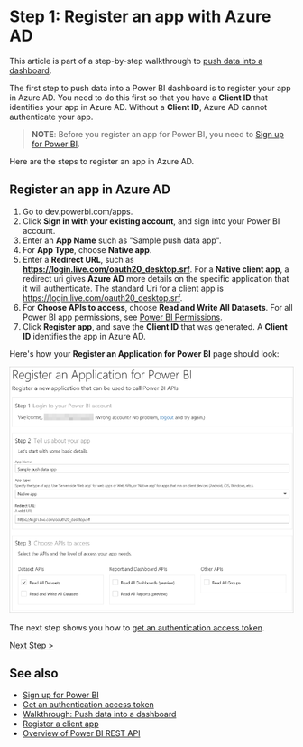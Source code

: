 <properties
   pageTitle="Register an app with Azure AD"
   description="Walkthrough - Push data into a dashboard - Register an app with Azure AD"
   services="powerbi"
   documentationCenter=""
   authors="dvana"
   manager="mblythe"
   backup=""
   editor=""
   tags=""
   qualityFocus="no"
   qualityDate=""/>

<tags
   ms.service="powerbi"
   ms.devlang="NA"
   ms.topic="get-started-article"
   ms.tgt_pltfrm="NA"
   ms.workload="powerbi"
   ms.date="05/02/2016"
   ms.author="derrickv"/>

# Step 1: Register an app with Azure AD

This article is part of a step-by-step walkthrough to [push data into a dashboard](powerbi-developer-walkthrough-push-data.md).

The first step to push data into a Power BI dashboard is to register your app in Azure AD. You need to do this first so that you have a **Client ID** that identifies your app in Azure AD. Without a **Client ID**, Azure AD cannot authenticate your app.

>**NOTE**: Before you register an app for Power BI, you need to [Sign up for Power BI](powerbi-admin-free-with-custom-azure-directory.md).

Here are the steps to register an app in Azure AD.

## Register an app in Azure AD

1. Go to dev.powerbi.com/apps.
2. Click **Sign in with your existing account**, and sign into your Power BI account.
3. Enter an **App Name** such as "Sample push data app".
4. For **App Type**, choose **Native app**.
5. Enter a **Redirect URL**, such as **https://login.live.com/oauth20_desktop.srf**. For a **Native client app**, a redirect uri gives **Azure AD** more details on the specific application that it will authenticate. The standard Uri for a client app is https://login.live.com/oauth20_desktop.srf.
6. For **Choose APIs to access**, choose **Read and Write All Datasets**. For all Power BI app permissions, see [Power BI Permissions](powerbi-developer-power-bi-permissions.md).
7. Click **Register app**, and save the **Client ID** that was generated. A **Client ID** identifies the app in Azure AD.

Here's how your **Register an Application for Power BI** page should look:

![](media\powerbi-developer-walkthrough-push-data\powerbi-developer-sample-register-app.png)

The next step shows you how to [get an authentication access token](powerbi-developer-walkthrough-push-data-get-token.md).

[Next Step >](powerbi-developer-walkthrough-push-data-get-token.md)

## See also
- [Sign up for Power BI](powerbi-admin-free-with-custom-azure-directory.md)
- [Get an authentication access token](powerbi-developer-walkthrough-push-data-get-token.md)
- [Walkthrough: Push data into a dashboard](powerbi-developer-walkthrough-push-data.md)
- [Register a client app](powerbi-developer-register-a-client-app.md)
- [Overview of Power BI REST API](powerbi-developer-overview-of-power-bi-rest-api.md)
